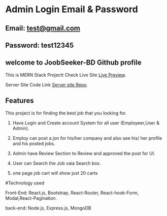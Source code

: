 # Admin Login Email & Password

## Email: test@gmail.com

## Password: test12345





## welcome to JoobSeeker-BD Github profile

This is MERN Stack Projectt Check Live Site [Live Preview](https://jobseeker-bd.web.app/).

Server Site Code Link [Server site Repo](https://github.com/gias-uddin-swe/joobSeeker-Server).

## Features

This project is for finding the best job that you looking for.

1. Have Login and Create account System for all user (Employeer,User & Admin).

2. Employ can post a jon for his/her company and also see his/ her profile and his posted jobs.

3. Admin have Review Section  to Review and approved the post for UI.

4. User can Search the Job vaia Search  box.

5. one page job cart will show just 20 carts

#Technology used

Front-End: React.js, Bootstrap, React-Router, React-hook-Form, Modal,React-Pagination.

back-end: Node.js, Express.js, MongoDB




